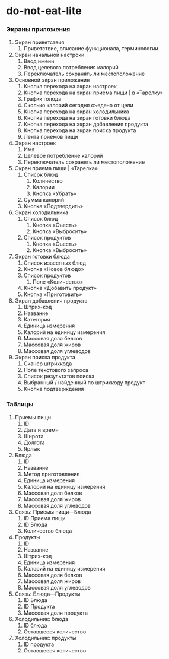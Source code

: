 # do-not-eat-lite

### Экраны приложения

1. Экран приветствия
    1. Приветствие, описание функционала, терминологии
2. Экран начальной настроки
    1. Ввод имени
    2. Ввод целевого потребления калорий
    3. Переключатель сохранять ли местоположение
3. Основной экран приложения
    1. Кнопка перехода на экран настроек
    2. Кнопка перехода на экран приема пищи | в «Тарелку»
    3. График голода
    4. Сколько калорий сегодня съедено от цели
    5. Кнопка перехода на экран холодильника
    6. Кнопка перехода на экран готовки блюда
    7. Кнопка перехода на экран добавления продукта
    8. Кнопка перехода на экран поиска продукта
    9. Лента приемов пищи
4. Экран настроек
    1. Имя
    2. Целевое потребление калорий
    3. Переключатель сохранять ли местоположение
5. Экран приема пищи | «Тарелка»
    1. Список блюд
        1. Количество
        2. Калории
        3. Кнопка «Убрать»
    2. Сумма калорий
    3. Кнопка «Подтвердить»
6. Экран холодильника
    1. Список блюд
        1. Кнопка «Съесть»
        2. Кнопка «Выбросить»
    2. Список продуктов
        1. Кнопка «Съесть»
        2. Кнопка «Выбросить»
7. Экран готовки блюда
    1. Список известных блюд
    2. Кнопка «Новое блюдо»
    2. Список продуктов
        1. Поле «Количество»
    3. Кнопка «Добавить продукт»
    4. Кнопка «Приготовить»
8. Экран добавления продукта
    1. Штрих-код
    2. Название
    3. Категория
    4. Единицa измерения
    5. Калорий на единицу измерения
    6. Массовая доля белков
    7. Массовая доля жиров
    8. Массовая доля углеводов
9. Экран поиска продукта
    1. Сканер штрихкода
    2. Поле текстового запроса
    3. Список результатов поиска
    4. Выбранный / найденный по штрихкоду продукт
    5. Кнопка подтверждения

### Таблицы

1. Приемы пищи
    1. ID
    2. Дата и время
    3. Широта
    4. Долгота
    5. Ярлык
2. Блюда
    1. ID
    2. Название
    3. Метод приготовления
    4. Единицa измерения
    5. Калорий на единицу измерения
    6. Массовая доля белков
    7. Массовая доля жиров
    8. Массовая доля углеводов
3. Связь: Приемы пищи—Блюда
    1. ID Приема пищи
    2. ID Блюда
    3. Количество блюда
4. Продукты
    1. ID
    2. Название
    3. Штрих-код
    4. Единицa измерения
    5. Калорий на единицу измерения
    6. Массовая доля белков
    7. Массовая доля жиров
    8. Массовая доля углеводов
5. Связь: Блюда—Продукты
    1. ID Блюда
    2. ID Продукта
    3. Массовая доля продукта 
6. Холодильник: блюда
    1. ID блюда
    2. Оставшееся количество
7. Холодильник: продукты
    1. ID продукта
    2. Оставшееся количество